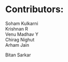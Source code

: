 # Contributors:
Soham Kulkarni  
Krishnan R  
Venu Madhav Y  
Chirag Nighut  
Arham Jain

Bitan Sarkar

